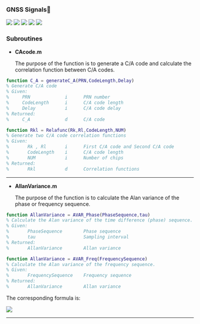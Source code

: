 ### GNSS Signals:signal_strength:

![](https://img.shields.io/badge/build-passing-brightgreen.svg)
![](https://img.shields.io/badge/platform-windows-orange.svg)
![](https://img.shields.io/badge/compiler-matlab-yellow.svg)
![](https://img.shields.io/badge/author-Jason%20Ding-blue.svg) ![](https://img.shields.io/badge/license-MIT-ff69b4.svg)

### Subroutines

- **CAcode.m**

  The purpose of the function is to generate a C/A code and calculate the correlation function between C/A codes.

```matlab
function C_A = generateC_A(PRN,CodeLength,Delay)
% Generate C/A code
% Given:
%     PRN             i      PRN number
%     CodeLength      i      C/A code length
%     Delay           i      C/A code delay
% Returned:
%     C_A             d      C/A code
```

```matlab
function Rkl = Relafunc(Rk,Rl,CodeLength,NUM)
% Generate two C/A code correlation functions
% Given:
%       Rk , Rl       i      First C/A code and Second C/A code
%       CodeLength    i      C/A code length
%       NUM           i      Number of chips  
% Returned:
%       Rkl           d      Correlation functions
```

---

- **AllanVariance.m**

  The purpose of the function is to calculate the Alan variance of the phase or frequency sequence.

~~~matlab
function AllanVariance = AVAR_Phase(PhaseSequence,tau)
% Calculate the Alan variance of the time difference (phase) sequence.
% Given:
%       PhaseSequence        Phase sequence  
%       tau                  Sampling interval              
% Returned:
%       AllanVariance        Allan variance
~~~

~~~matlab
function AllanVariance = AVAR_Freq(FrequencySequence)
% Calculate the Alan variance of the frequency sequence.
% Given:
%       FrequencySequence    Frequency sequence                 
% Returned:
%       AllanVariance        Allan variance
~~~

The corresponding formula is:

![](https://raw.githubusercontent.com/Sardingfish/GNSS_Signals/master/image/AVAR.png)

---

